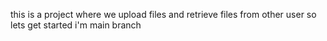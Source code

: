 this is a project where we upload files and retrieve files from other user
so lets get started i'm main branch